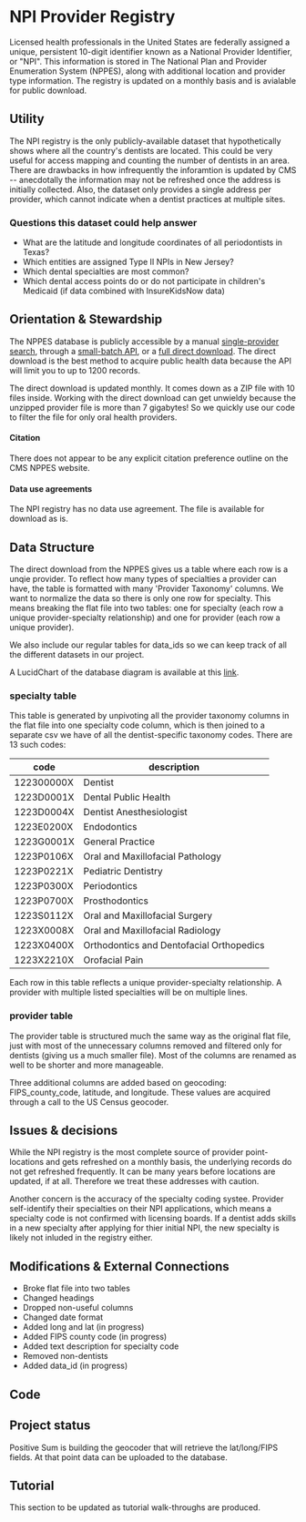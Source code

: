 # NPI Provider Registry

Licensed health professionals in the United States are federally assigned a unique, persistent 10-digit identifier known as a National Provider Identifier, or "NPI". This information is stored in The National Plan and Provider Enumeration System (NPPES), along with additional location and provider type information. The registry is updated on a monthly basis and is avialable for public download. 

## Utility

The NPI registry is the only publicly-available dataset that hypothetically shows where all the country's dentists are located. This could be very useful for access mapping and counting the number of dentists in an area. There are drawbacks in how infrequently the inforamtion is updated by CMS -- anecdotally the information may not be refreshed once the address is initially collected. Also, the dataset only provides a single address per provider, which cannot indicate when a dentist practices at multiple sites.

### Questions this dataset could help answer

* What are the latitude and longitude coordinates of all periodontists in Texas?
* Which entities are assigned Type II NPIs in New Jersey?
* Which dental specialties are most common?
* Which dental access points do or do not participate in children's Medicaid (if data combined with InsureKidsNow data)

## Orientation & Stewardship  

The NPPES database is publicly accessible by a manual [single-provider search](https://npiregistry.cms.hhs.gov/), through a [small-batch API](https://npiregistry.cms.hhs.gov/registry/help-api), or a [full direct download](https://download.cms.gov/nppes/NPI_Files.html). The direct download is the best method to acquire public health data because the API will limit you to up to 1200 records. 

The direct download is updated monthly. It comes down as a ZIP file with 10 files inside. Working with the direct download can get unwieldy because the unzipped provider file is more than 7 gigabytes! So we quickly use our code to filter the file for only oral health providers. 

#### Citation
There does not appear to be any explicit citation preference outline on the CMS NPPES website.

#### Data use agreements
The NPI registry has no data use agreement. The file is available for download as is.

## Data Structure
The direct download from the NPPES gives us a table where each row is a unqie provider. To reflect how many types of specialties a provider can have, the table is formatted with many 'Provider Taxonomy' columns. We want to normalize the data so there is only one row for specialty. This means breaking the flat file into two tables: one for specialty (each row a unique provider-specialty relationship) and one for provider (each row a unique provider).

We also include our regular tables for data_ids so we can keep track of all the different datasets in our project. 

A LucidChart of the database diagram is available at this [link](https://www.lucidchart.com/invitations/accept/0a13c250-2d37-4f61-b270-54e804f04c49).

### specialty table
This table is generated by unpivoting all the provider taxonomy columns in the flat file into one specialty code column, which is then joined to a separate csv we have of all the dentist-specific taxonomy codes. There are 13 such codes:

|code | description |
| ------- | ------------|
| 122300000X	| Dentist |
| 1223D0001X	| Dental Public Health |
| 1223D0004X	| Dentist Anesthesiologist|
| 1223E0200X	| Endodontics |
| 1223G0001X	| General Practice |
| 1223P0106X	| Oral and Maxillofacial Pathology |
| 1223P0221X	| Pediatric Dentistry |
| 1223P0300X	| Periodontics |
| 1223P0700X	| Prosthodontics |
| 1223S0112X	| Oral and Maxillofacial Surgery |
| 1223X0008X	| Oral and Maxillofacial Radiology |
| 1223X0400X	| Orthodontics and Dentofacial Orthopedics |
| 1223X2210X	| Orofacial Pain |

Each row in this table reflects a unique provider-specialty relationship. A provider with multiple listed specialties will be on multiple lines.

### provider table
The provider table is structured much the same way as the original flat file, just with most of the unnecessary columns removed and filtered only for dentists (giving us a much smaller file). Most of the columns are renamed as well to be shorter and more manageable.

Three additional columns are added based on geocoding: FIPS_county_code, latitude, and longitude. These values are acquired through a call to the US Census geocoder.

## Issues & decisions
While the NPI registry is the most complete source of provider point-locations and gets refreshed on a monthly basis, the underlying records do not get refreshed frequently. It can be many years before locations are updated, if at all. Therefore we treat these addresses with caution. 

Another concern is the accuracy of the specialty coding systee. Provider self-identify their specialties on their NPI applications, which means a specialty code is not confirmed with licensing boards. If a dentist adds skills in a new specialty after applying for thier initial NPI, the new specialty is likely not inluded in the registry either.

## Modifications & External Connections
* Broke flat file into two tables
* Changed headings
* Dropped non-useful columns
* Changed date format
* Added long and lat (in progress)
* Added FIPS county code (in progress)
* Added text description for specialty code
* Removed non-dentists
* Added data_id (in progress)

## Code


## Project status
Positive Sum is building the geocoder that will retrieve the lat/long/FIPS fields. At that point data can be uploaded to the database.

## Tutorial
This section to be updated as tutorial walk-throughs are produced.
